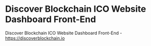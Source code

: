 # Discover Blockchain ICO Website Dashboard Front-End
Discover Blockchain ICO Website Dashboard Front-End - https://discoverblockchain.io
